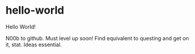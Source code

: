 hello-world
===========

Hello World!

N00b to github. Must level up soon! 
Find equivalent to questing and get on it, stat.
Ideas essential.

